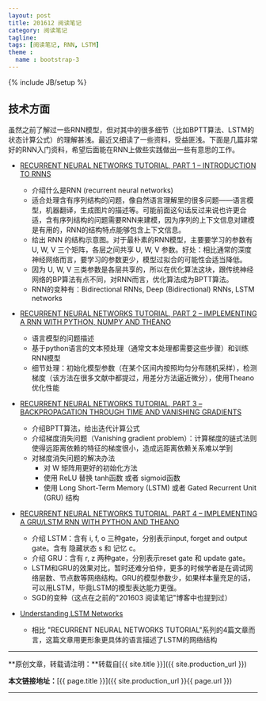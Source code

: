 ```yaml
---
layout: post
title: 201612 阅读笔记
category: 阅读笔记
tagline: 
tags: [阅读笔记, RNN, LSTM]
theme :
  name : bootstrap-3
---
```

{% include JB/setup %}

## 技术方面

虽然之前了解过一些RNN模型，但对其中的很多细节（比如BPTT算法、LSTM的状态计算公式）的理解甚浅。最近又细读了一些资料，受益匪浅。下面是几篇非常好的RNN入门资料，希望后面能在RNN上做些实践做出一些有意思的工作。

+ [RECURRENT NEURAL NETWORKS TUTORIAL, PART 1 – INTRODUCTION TO RNNS](http://www.wildml.com/2015/09/recurrent-neural-networks-tutorial-part-1-introduction-to-rnns/)
  - 介绍什么是RNN (recurrent neural networks)
  - 适合处理含有序列结构的问题，像自然语言理解里的很多问题——语言模型，机器翻译，生成图片的描述等。可能前面这句话反过来说也许更合适，含有序列结构的问题需要RNN来建模，因为序列的上下文信息对建模是有用的，RNN的结构特点能够包含上下文信息。
  - 给出 RNN 的结构示意图。对于最朴素的RNN模型，主要要学习的参数有 U, W, V 三个矩阵，各层之间共享 U, W, V 参数。好处：相比通常的深度神经网络而言，要学习的参数更少，模型过拟合的可能性会适当降低。
  - 因为 U, W, V 三类参数是各层共享的，所以在优化算法这块，跟传统神经网络的BP算法有点不同，对RNN而言，优化算法成为BPTT算法。
  - RNN的变种有：Bidirectional RNNs, Deep (Bidirectional) RNNs, LSTM networks
+ [RECURRENT NEURAL NETWORKS TUTORIAL, PART 2 – IMPLEMENTING A RNN WITH PYTHON, NUMPY AND THEANO](http://www.wildml.com/2015/09/recurrent-neural-networks-tutorial-part-2-implementing-a-language-model-rnn-with-python-numpy-and-theano/)
  - 语言模型的问题描述
  - 基于python语言的文本预处理（通常文本处理都需要这些步骤）和训练RNN模型
  - 细节处理：初始化模型参数（在某个区间内按照均匀分布随机采样），检测梯度（该方法在很多文献中都提过，用差分方法逼近微分），使用Theano优化性能
+ [RECURRENT NEURAL NETWORKS TUTORIAL, PART 3 – BACKPROPAGATION THROUGH TIME AND VANISHING GRADIENTS](http://www.wildml.com/2015/10/recurrent-neural-networks-tutorial-part-3-backpropagation-through-time-and-vanishing-gradients/)
  - 介绍BPTT算法，给出迭代计算公式
  - 介绍梯度消失问题（Vanishing gradient problem）：计算梯度的链式法则使得远距离依赖的特征的梯度很小，造成远距离依赖关系难以学到
  - 对梯度消失问题的解决办法
    + 对 W 矩阵用更好的初始化方法
    + 使用 ReLU 替换 tanh函数 或者 sigmoid函数
    + 使用 Long Short-Term Memory (LSTM) 或者 Gated Recurrent Unit (GRU) 结构
+ [RECURRENT NEURAL NETWORKS TUTORIAL, PART 4 – IMPLEMENTING A GRU/LSTM RNN WITH PYTHON AND THEANO](http://www.wildml.com/2015/10/recurrent-neural-network-tutorial-part-4-implementing-a-grulstm-rnn-with-python-and-theano/)
  - 介绍 LSTM：含有 i, f, o 三种gate，分别表示input, forget and output gate。含有 隐藏状态 s 和 记忆 c。
  - 介绍 GRU：含有 r, z 两种gate，分别表示reset gate 和 update gate。
  - LSTM和GRU的效果对比，暂时还难分伯仲，更多的时候学者是在调试网络层数、节点数等网络结构。GRU的模型参数少，如果样本量充足的话，可以用LSTM，毕竟LSTM的模型表达能力更强。
  - SGD的变种（这点在之前的"201603 阅读笔记"博客中也提到过）

+ [Understanding LSTM Networks](https://colah.github.io/posts/2015-08-Understanding-LSTMs/)
  - 相比 "RECURRENT NEURAL NETWORKS TUTORIAL"系列的4篇文章而言，这篇文章用更形象更具体的语言描述了LSTM的网络结构


* * *

**原创文章，转载请注明：**转载自[{{ site.title }}]({{ site.production_url }})

**本文链接地址：**[{{ page.title }}]({{ site.production_url }}{{ page.url }})

* * *
